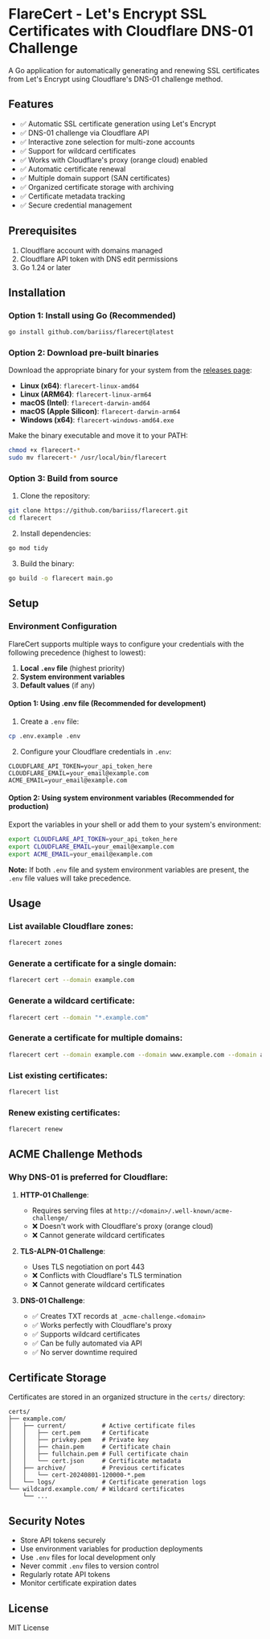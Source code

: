 # FlareCert - Let's Encrypt SSL Certificates with Cloudflare DNS-01 Challenge

A Go application for automatically generating and renewing SSL certificates from Let's Encrypt using Cloudflare's DNS-01 challenge method.

## Features

- ✅ Automatic SSL certificate generation using Let's Encrypt
- ✅ DNS-01 challenge via Cloudflare API
- ✅ Interactive zone selection for multi-zone accounts
- ✅ Support for wildcard certificates
- ✅ Works with Cloudflare's proxy (orange cloud) enabled
- ✅ Automatic certificate renewal
- ✅ Multiple domain support (SAN certificates)
- ✅ Organized certificate storage with archiving
- ✅ Certificate metadata tracking
- ✅ Secure credential management

## Prerequisites

1. Cloudflare account with domains managed
2. Cloudflare API token with DNS edit permissions
3. Go 1.24 or later

## Installation

### Option 1: Install using Go (Recommended)

```bash
go install github.com/bariiss/flarecert@latest
```

### Option 2: Download pre-built binaries

Download the appropriate binary for your system from the [releases page](https://github.com/bariiss/flarecert/releases):

- **Linux (x64)**: `flarecert-linux-amd64`
- **Linux (ARM64)**: `flarecert-linux-arm64`
- **macOS (Intel)**: `flarecert-darwin-amd64`
- **macOS (Apple Silicon)**: `flarecert-darwin-arm64`
- **Windows (x64)**: `flarecert-windows-amd64.exe`

Make the binary executable and move it to your PATH:
```bash
chmod +x flarecert-*
sudo mv flarecert-* /usr/local/bin/flarecert
```

### Option 3: Build from source

1. Clone the repository:
```bash
git clone https://github.com/bariiss/flarecert.git
cd flarecert
```

2. Install dependencies:
```bash
go mod tidy
```

3. Build the binary:
```bash
go build -o flarecert main.go
```

## Setup

### Environment Configuration

FlareCert supports multiple ways to configure your credentials with the following precedence (highest to lowest):

1. **Local `.env` file** (highest priority)
2. **System environment variables** 
3. **Default values** (if any)

#### Option 1: Using .env file (Recommended for development)

1. Create a `.env` file:
```bash
cp .env.example .env
```

2. Configure your Cloudflare credentials in `.env`:
```
CLOUDFLARE_API_TOKEN=your_api_token_here
CLOUDFLARE_EMAIL=your_email@example.com
ACME_EMAIL=your_email@example.com
```

#### Option 2: Using system environment variables (Recommended for production)

Export the variables in your shell or add them to your system's environment:

```bash
export CLOUDFLARE_API_TOKEN=your_api_token_here
export CLOUDFLARE_EMAIL=your_email@example.com
export ACME_EMAIL=your_email@example.com
```

**Note:** If both `.env` file and system environment variables are present, the `.env` file values will take precedence.

## Usage

### List available Cloudflare zones:
```bash
flarecert zones
```

### Generate a certificate for a single domain:
```bash
flarecert cert --domain example.com
```

### Generate a wildcard certificate:
```bash
flarecert cert --domain "*.example.com"
```

### Generate a certificate for multiple domains:
```bash
flarecert cert --domain example.com --domain www.example.com --domain api.example.com
```

### List existing certificates:
```bash
flarecert list
```

### Renew existing certificates:
```bash
flarecert renew
```

## ACME Challenge Methods

### Why DNS-01 is preferred for Cloudflare:

1. **HTTP-01 Challenge**: 
   - Requires serving files at `http://<domain>/.well-known/acme-challenge/`
   - ❌ Doesn't work with Cloudflare's proxy (orange cloud)
   - ❌ Cannot generate wildcard certificates

2. **TLS-ALPN-01 Challenge**:
   - Uses TLS negotiation on port 443
   - ❌ Conflicts with Cloudflare's TLS termination
   - ❌ Cannot generate wildcard certificates

3. **DNS-01 Challenge**:
   - ✅ Creates TXT records at `_acme-challenge.<domain>`
   - ✅ Works perfectly with Cloudflare's proxy
   - ✅ Supports wildcard certificates
   - ✅ Can be fully automated via API
   - ✅ No server downtime required

## Certificate Storage

Certificates are stored in an organized structure in the `certs/` directory:
```
certs/
├── example.com/
│   ├── current/          # Active certificate files
│   │   ├── cert.pem      # Certificate
│   │   ├── privkey.pem   # Private key
│   │   ├── chain.pem     # Certificate chain
│   │   ├── fullchain.pem # Full certificate chain
│   │   └── cert.json     # Certificate metadata
│   ├── archive/          # Previous certificates
│   │   └── cert-20240801-120000-*.pem
│   └── logs/             # Certificate generation logs
└── wildcard.example.com/ # Wildcard certificates
    └── ...
```

## Security Notes

- Store API tokens securely
- Use environment variables for production deployments
- Use `.env` files for local development only
- Never commit `.env` files to version control
- Regularly rotate API tokens
- Monitor certificate expiration dates

## License

MIT License
